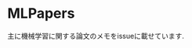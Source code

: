 # MLPapers

主に機械学習に関する論文のメモをissueに載せています.

<!--

## MEMO

### issueに数式の埋め込み
下のように`<img>`を埋め込み`math=`以降にinline形式でかくと
<img src="https://render.githubusercontent.com/render/math?math=$e^{i \pi} = -1$">
次のように表示される.

<img src="https://render.githubusercontent.com/render/math?math=$e^{i \pi} = -1$">

\begin{align*} 
  y = y(x,t) &= A e^{i\theta} \\ 
  &= A (\cos \theta + i \sin \theta) \\ 
\end{align*}
<img src="https://render.githubusercontent.com/render/math?math=%5Cbegin%7Balign*%7D%0Ay%20%3D%20y(x%2Ct)%20%26%3D%20A%20e%5E%7Bi%5Ctheta%7D%20%5C%5C%0A%26%3D%20A%20(%5Ccos%20%5Ctheta%20%2B%20i%20%5Csin%20%5Ctheta)%20%5C%5C%0A%5Cend%7Balign*%7D%0A">
このとき下のように改行ができるようになる.

<img src="https://render.githubusercontent.com/render/math?math=%5Cbegin%7Balign*%7D%0Ay%20%3D%20y(x%2Ct)%20%26%3D%20A%20e%5E%7Bi%5Ctheta%7D%20%5C%5C%0A%26%3D%20A%20(%5Ccos%20%5Ctheta%20%2B%20i%20%5Csin%20%5Ctheta)%20%5C%5C%0A%5Cend%7Balign*%7D%0A">

### パーセントエンコーディングができるサイト
[URLエンコード・デコード](https://tech-unlimited.com/urlencode.html)

--->
